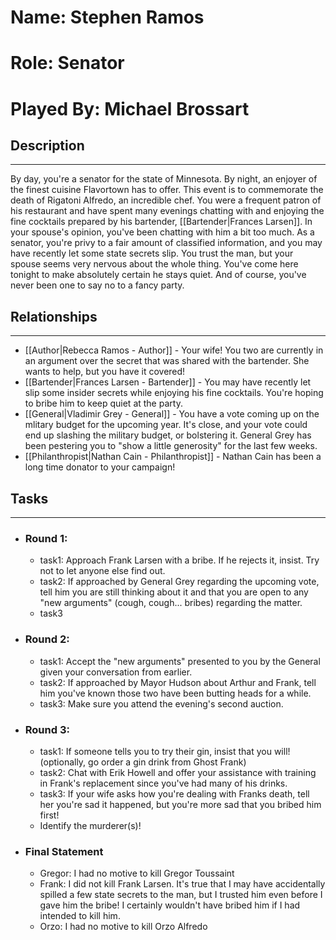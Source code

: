 # Name: Stephen Ramos
# Role: Senator
# Played By: Michael Brossart

## Description
---
By day, you're a senator for the state of Minnesota. By night, an enjoyer of the finest cuisine Flavortown has to offer. This event is to commemorate the death of Rigatoni Alfredo, an incredible chef. You were a frequent patron of his restaurant and have spent many evenings chatting with and enjoying the fine cocktails prepared by his bartender, [[Bartender|Frances Larsen]]. In your spouse's opinion, you've been chatting with him a bit too much. As a senator, you're privy to a fair amount of classified information, and you may have recently let some state secrets slip. You trust the man, but your spouse seems very nervous about the whole thing. You've come here tonight to make absolutely certain he stays quiet. And of course, you've never been one to say no to a fancy party.

## Relationships
---
- [[Author|Rebecca Ramos - Author]]  - Your wife! You two are currently in an argument over the secret that was shared with the bartender. She wants to help, but you have it covered!
- [[Bartender|Frances Larsen - Bartender]]  - You may have recently let slip some insider secrets while enjoying his fine cocktails. You're hoping to bribe him to keep quiet at the party.
- [[General|Vladimir Grey - General]]  - You have a vote coming up on the mlitary budget for the upcoming year. It's close, and your vote could end up slashing the military budget, or bolstering it. General Grey has been pestering you to "show a little generosity" for the last few weeks.
- [[Philanthropist|Nathan Cain - Philanthropist]]  - Nathan Cain has been a long time donator to your campaign!

## Tasks
___
- ### Round 1:
	- task1: Approach Frank Larsen with a bribe. If he rejects it, insist. Try not to let anyone else find out.
	- task2: If approached by General Grey regarding the upcoming vote, tell him you are still thinking about it and that you are open to any "new arguments" (cough, cough... bribes) regarding the matter.
	- task3
- ### Round 2:
	- task1: Accept the "new arguments" presented to you by the General given your conversation from earlier.
	- task2: If approached by Mayor Hudson about Arthur and Frank, tell him you've known those two have been butting heads for a while.
	- task3: Make sure you attend the evening's second auction.
- ### Round 3:
	- task1: If someone tells you to try their gin, insist that you will! (optionally, go order a gin drink from Ghost Frank)
	- task2: Chat with Erik Howell and offer your assistance with training in Frank's replacement since you've had many of his drinks.
	- task3: If your wife asks how you're dealing with Franks death, tell her you're sad it happened, but you're more sad that you bribed him first!
	- Identify the murderer(s)!
- ### Final Statement
	- Gregor: I had no motive to kill Gregor Toussaint
	- Frank: I did not kill Frank Larsen. It's true that I may have accidentally spilled a few state secrets to the man, but I trusted him even before I gave him the bribe! I certainly wouldn't have bribed him if I had intended to kill him.
	- Orzo: I had no motive to kill Orzo Alfredo
